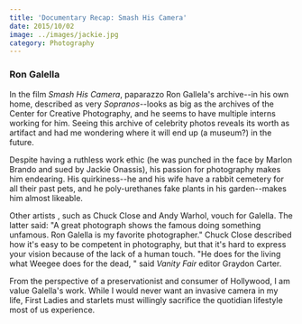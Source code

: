 ```yaml
---
title: 'Documentary Recap: Smash His Camera'
date: 2015/10/02
image: ../images/jackie.jpg
category: Photography
---
```


### Ron Galella

In the film _Smash His Camera_, paparazzo Ron Gallela's archive--in his own home, described as very _Sopranos_\--looks as big as the archives of the Center for Creative Photography, and he seems to have multiple interns working for him. Seeing this archive of celebrity photos reveals its worth as artifact and had me wondering where it will end up (a museum?) in the future.

Despite having a ruthless work ethic (he was punched in the face by Marlon Brando and sued by Jackie Onassis), his passion for photography makes him endearing. His quirkiness--he and his wife have a rabbit cemetery for all their past pets, and he poly-urethanes fake plants in his garden--makes him almost likeable.

Other artists , such as Chuck Close and Andy Warhol, vouch for Galella. The latter said: "A great photograph shows the famous doing something unfamous. Ron Galella is my favorite photographer." Chuck Close described how it's easy to be competent in photography, but that it's hard to express your vision because of the lack of a human touch. "He does for the living what Weegee does for the dead, " said *Vanity Fair* editor Graydon Carter.

From the perspective of a preservationist and consumer of Hollywood, I am value Galella's work. While I would never want an invasive camera in my life, First Ladies and starlets must willingly sacrifice the quotidian lifestyle most of us experience.
